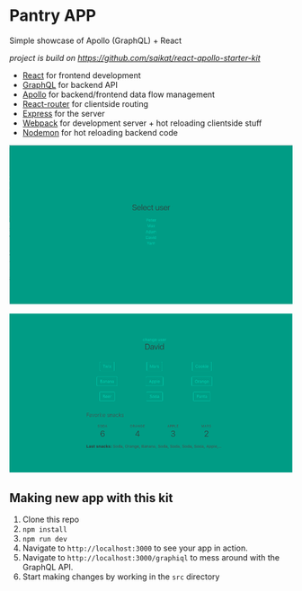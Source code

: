 # Pantry APP

Simple showcase of Apollo (GraphQL) + React

*project is build on https://github.com/saikat/react-apollo-starter-kit*
* [React](https://facebook.github.io/react/) for frontend development
* [GraphQL](http://graphql.org/) for backend API
* [Apollo](http://apollostack.com) for backend/frontend data flow management
* [React-router](https://github.com/reactjs/react-router) for clientside routing
* [Express](http://expressjs.com/) for the server
* [Webpack](https://webpack.github.io/) for development server + hot reloading clientside stuff
* [Nodemon](https://github.com/remy/nodemon) for hot reloading backend code

![alt text](https://github.com/achtan/pantry-app/blob/master/screenshots/select-user.png "Select user page")

![alt text](https://github.com/achtan/pantry-app/blob/master/screenshots/select-snack.png "Select snack page")

## Making new app with this kit
1. Clone this repo
1. `npm install`
1. `npm run dev`
1. Navigate to `http://localhost:3000` to see your app in action.
1. Navigate to `http://localhost:3000/graphiql` to mess around with the GraphQL API.
1. Start making changes by working in the `src` directory
